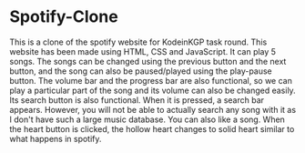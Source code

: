 # Spotify-Clone
This is a clone of the spotify website for KodeinKGP task round.
This website has been made using HTML, CSS and JavaScript. It can play 5 songs. The songs can be changed using the previous button and the next button, and the song can also be paused/played using the play-pause button. The volume bar and the progress bar are also functional, so we can play a particular part of the song and its volume can also be changed easily. Its search button is also functional. When it is pressed, a search bar appears. However, you will not be able to actually search any song with it as I don't have such a large music database. You can also like a song. When the heart button is clicked, the hollow heart changes to solid heart similar to what happens in spotify.
